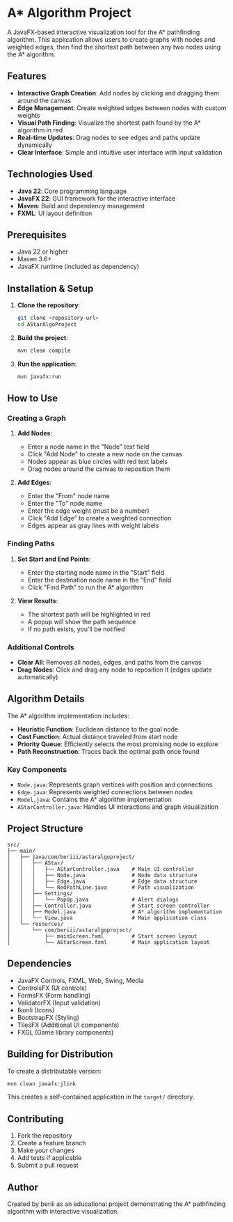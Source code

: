 # A* Algorithm Project

A JavaFX-based interactive visualization tool for the A* pathfinding algorithm. This application allows users to create graphs with nodes and weighted edges, then find the shortest path between any two nodes using the A* algorithm.

## Features

- **Interactive Graph Creation**: Add nodes by clicking and dragging them around the canvas
- **Edge Management**: Create weighted edges between nodes with custom weights
- **Visual Path Finding**: Visualize the shortest path found by the A* algorithm in red
- **Real-time Updates**: Drag nodes to see edges and paths update dynamically
- **Clear Interface**: Simple and intuitive user interface with input validation

## Technologies Used

- **Java 22**: Core programming language
- **JavaFX 22**: GUI framework for the interactive interface
- **Maven**: Build and dependency management
- **FXML**: UI layout definition

## Prerequisites

- Java 22 or higher
- Maven 3.6+
- JavaFX runtime (included as dependency)

## Installation & Setup

1. **Clone the repository**:
   ```bash
   git clone <repository-url>
   cd AStarAlgoProject
   ```

2. **Build the project**:
   ```bash
   mvn clean compile
   ```

3. **Run the application**:
   ```bash
   mvn javafx:run
   ```

## How to Use

### Creating a Graph

1. **Add Nodes**:
   - Enter a node name in the "Node" text field
   - Click "Add Node" to create a new node on the canvas
   - Nodes appear as blue circles with red text labels
   - Drag nodes around the canvas to reposition them

2. **Add Edges**:
   - Enter the "From" node name
   - Enter the "To" node name  
   - Enter the edge weight (must be a number)
   - Click "Add Edge" to create a weighted connection
   - Edges appear as gray lines with weight labels

### Finding Paths

1. **Set Start and End Points**:
   - Enter the starting node name in the "Start" field
   - Enter the destination node name in the "End" field
   - Click "Find Path" to run the A* algorithm

2. **View Results**:
   - The shortest path will be highlighted in red
   - A popup will show the path sequence
   - If no path exists, you'll be notified

### Additional Controls

- **Clear All**: Removes all nodes, edges, and paths from the canvas
- **Drag Nodes**: Click and drag any node to reposition it (edges update automatically)

## Algorithm Details

The A* algorithm implementation includes:

- **Heuristic Function**: Euclidean distance to the goal node
- **Cost Function**: Actual distance traveled from start node
- **Priority Queue**: Efficiently selects the most promising node to explore
- **Path Reconstruction**: Traces back the optimal path once found

### Key Components

- `Node.java`: Represents graph vertices with position and connections
- `Edge.java`: Represents weighted connections between nodes
- `Model.java`: Contains the A* algorithm implementation
- `AStarController.java`: Handles UI interactions and graph visualization

## Project Structure

```
src/
├── main/
│   ├── java/com/beriii/astaralgoproject/
│   │   ├── AStar/
│   │   │   ├── AStarController.java    # Main UI controller
│   │   │   ├── Node.java               # Node data structure
│   │   │   ├── Edge.java               # Edge data structure
│   │   │   └── RedPathLine.java        # Path visualization
│   │   ├── Settings/
│   │   │   └── PopUp.java              # Alert dialogs
│   │   ├── Controller.java             # Start screen controller
│   │   ├── Model.java                  # A* algorithm implementation
│   │   └── View.java                   # Main application class
│   └── resources/
│       └── com/beriii/astaralgoproject/
│           ├── mainScreen.fxml         # Start screen layout
│           └── AStarScreen.fxml        # Main application layout
```

## Dependencies

- JavaFX Controls, FXML, Web, Swing, Media
- ControlsFX (UI controls)
- FormsFX (Form handling)
- ValidatorFX (Input validation)
- Ikonli (Icons)
- BootstrapFX (Styling)
- TilesFX (Additional UI components)
- FXGL (Game library components)

## Building for Distribution

To create a distributable version:

```bash
mvn clean javafx:jlink
```

This creates a self-contained application in the `target/` directory.

## Contributing

1. Fork the repository
2. Create a feature branch
3. Make your changes
4. Add tests if applicable
5. Submit a pull request


## Author

Created by beriii as an educational project demonstrating the A* pathfinding algorithm with interactive visualization.
